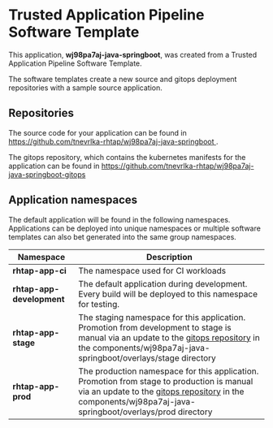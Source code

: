 # Trusted Application Pipeline Software Template

This application, **wj98pa7aj-java-springboot**, was created from a Trusted Application Pipeline Software Template.

The software templates create a new source and gitops deployment repositories with a sample source application. 

## Repositories

The source code for your application can be found in [https://github.com/tnevrlka-rhtap/wj98pa7aj-java-springboot ](https://github.com/tnevrlka-rhtap/wj98pa7aj-java-springboot ).
 
The gitops repository, which contains the kubernetes manifests for the application can be found in 
[https://github.com/tnevrlka-rhtap/wj98pa7aj-java-springboot-gitops ](https://github.com/tnevrlka-rhtap/wj98pa7aj-java-springboot-gitops ) 

## Application namespaces 

The default application will be found in the following namespaces. Applications can be deployed into unique namespaces or multiple software templates can also bet generated into the same group namespaces.  

|  Namespace   |  Description   |  
| -------- | -------- |
| **rhtap-app-ci** | The namespace used for CI workloads |
| **rhtap-app-development** | The default application during development. Every build will be deployed to this namespace for testing. |
| **rhtap-app-stage** | The staging namespace for this application. Promotion from development to stage is manual via an update to the [gitops repository](https://github.com/tnevrlka-rhtap/wj98pa7aj-java-springboot-gitops ) in the components/wj98pa7aj-java-springboot/overlays/stage directory |
| **rhtap-app-prod** | The production namespace for this application. Promotion from stage to production is manual via an update to the [gitops repository](https://github.com/tnevrlka-rhtap/wj98pa7aj-java-springboot-gitops ) in the components/wj98pa7aj-java-springboot/overlays/prod directory |
